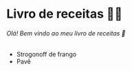 # Livro de receitas 👨‍🍳

###### Olá! Bem vindo ao meu livro de receitas 👋

* Strogonoff de frango
* Pavê

